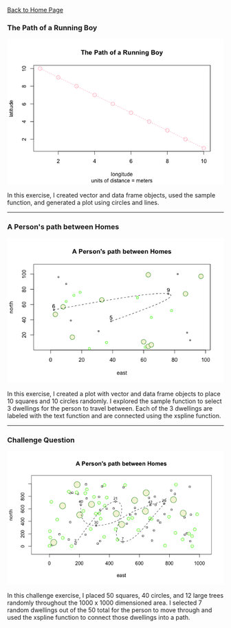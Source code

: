 [Back to Home Page](https://grace-yoon1.github.io/DATA150/)

### The Path of a Running Boy
![](RunningBoy.png)

In this exercise, I created vector and data frame objects, used the sample function, and generated a plot using circles and lines.

---
### A Person's path between Homes
![](Dwellings.png)

In this exercise, I created a plot with vector and data frame objects to place 10 squares and 10 circles randomly. I explored the sample function to select 3 dwellings for the person to travel between. Each of the 3 dwellings are labeled with the text function and are connected using the xspline function.

---
### Challenge Question
![](ChallengeQuestion.png)

In this challenge exercise, I placed 50 squares, 40 circles, and 12 large trees randomly throughout the 1000 x 1000 dimensioned area. I selected 7 random dwellings out of the 50 total for the person to move through and used the xspline function to connect those dwellings into a path.
